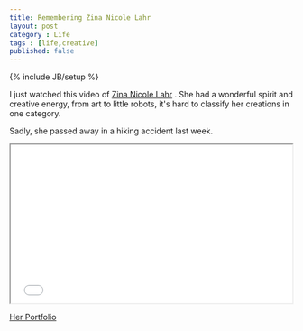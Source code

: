 ```yaml
---
title: Remembering Zina Nicole Lahr
layout: post
category : Life
tags : [life,creative]
published: false
---
```

{% include JB/setup %}

I just watched this video of [Zina Nicole Lahr](http://normallyodd.com/) . She had a wonderful spirit and creative energy, from art to little robots, it's hard to classify her creations in one category.

Sadly, she passed away in a hiking accident last week.  



<iframe src="//player.vimeo.com/video/80973511" width="500" height="281" webkitallowfullscreen="true" mozallowfullscreen="true" allowfullscreen="true"> </iframe>


[Her Portfolio](http://normallyodd.com/)

